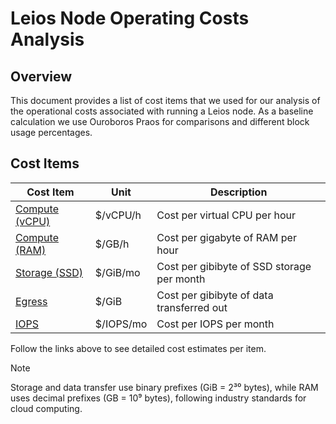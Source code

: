# Leios Node Operating Costs Analysis

## Overview

This document provides a list of cost items that we used for our analysis of the
operational costs associated with running a Leios node. As a baseline
calculation we use Ouroboros Praos for comparisons and different block usage
percentages.

## Cost Items

| Cost Item                             | Unit      | Description                                |
| ------------------------------------- | --------- | ------------------------------------------ |
| [Compute (vCPU)](./01-compute-cpu.md) | $/vCPU/h  | Cost per virtual CPU per hour              |
| [Compute (RAM)](./02-compute-ram.md)  | $/GB/h    | Cost per gigabyte of RAM per hour          |
| [Storage (SSD)](./03-storage.md)      | $/GiB/mo  | Cost per gibibyte of SSD storage per month |
| [Egress](./04-egress.md)              | $/GiB     | Cost per gibibyte of data transferred out  |
| [IOPS](./05-iops.md)                  | $/IOPS/mo | Cost per IOPS per month                    |

Follow the links above to see detailed cost estimates per item.

> [!Note] 
> Storage and data transfer use binary prefixes (GiB = 2³⁰ bytes), while
> RAM uses decimal prefixes (GB = 10⁹ bytes), following industry standards for
> cloud computing.
